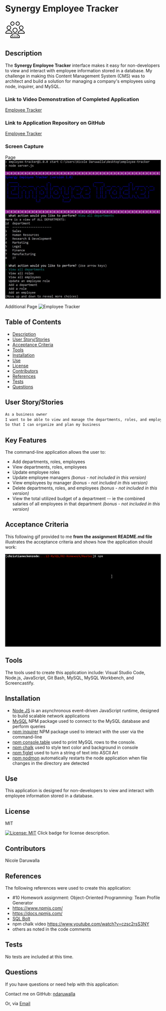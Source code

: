 # Synergy Employee Tracker
![Employees](Assets/img/employees.png)
<!-- image credit: this image is from icons8-->

  ## Description
  The **Synergy Employee Tracker** interface makes it easy for non-developers to view and interact with employee information stored in a database. My challenge in making this Content Management System (CMS) was to architect and build a solution for managing a company's employees using node, inquirer, and MySQL.

  ### Link to Video Demonstration of Completed Application 
  [Employee Tracker](https://youtubeLINKENTERHERE.com/)
  <!-- enter youtube link after recording -->

  ### Link to Application Repository on GitHub 
  [Employee Tracker](https://github.com/NDaruwalla/employee-tracker)

  ### Screen Capture
  Page
  ![Employee Tracker](Assets/img/employee-tracker.jpg)

  Additional Page
  ![Employee Tracker](Assets/img/employee-tracker2.jpg)


  ## Table of Contents
  - [Description](#description)
  - [User Story/Stories](#story)
  - [Acceptance Criteria](#criteria)
  - [Tools](#tools)
  - [Installation](#installation)
  - [Use](#use)
  - [License](#license)
  - [Contributors](#contributors)
  - [References](#references)
  - [Tests](#tests)
  - [Questions](#questions)

  ## User Story/Stories
  ```md
  As a business owner
  I want to be able to view and manage the departments, roles, and employees in my company
  So that I can organize and plan my business
  ```

  ## Key Features
 
  The command-line application allows the user to:
  - Add departments, roles, employees
  - View departments, roles, employees
  - Update employee roles
  - Update employee managers *(bonus - not included in this version)*
  - View employees by manager *(bonus - not included in this version)*
  - Delete departments, roles, and employees *(bonus - not included in this version)*
  - View the total utilized budget of a department -- ie the combined salaries of all employees in that department *(bonus - not included in this version)*
  
  ## Acceptance Criteria
   This following gif provided to me **from the assignment README.md file** illustrates the acceptance criteria and shows how the application should work:
   
   ![Sample Employee Tracker Provided With Assignment](Assets/employee-tracker.gif)

  ## Tools
  The tools used to create this application include: Visual Studio Code, Node.js, JavaScript, Git Bash, MySQL, MySQL Workbench, and Screencastify.

  ## Installation

  * [Node JS](https://nodejs.org/en/download/) is an asynchronous event-driven JavaScript runtime, designed to build scalable network applications
  * [MySQL](https://www.npmjs.com/package/mysql) NPM package used to connect to the MySQL database and perform queries
  * [npm inquirer](https://www.npmjs.com/package/inquirer/v/0.2.3) NPM package used to interact with the user via the command-line
  * [npm console.table](https://www.npmjs.com/package/console.table) used to print MySQL rows to the console.
  * [npm chalk](https://www.npmjs.com/package/chalk) used to style text color and background in console
  * [npm figlet](https://www.npmjs.com/package/figlet) used to turn a string of text into ASCII Art
  * [npm nodmon](https://www.npmjs.com/package/nodemon) automatically restarts the node application when file changes in the directory are detected
 

  ## Use
  This application is designed for non-developers to view and interact with employee information stored in a database.

  ## License
  MIT
  
  [![License: MIT](https://img.shields.io/badge/License-MIT-yellow.svg)](https://opensource.org/licenses/MIT)  Click badge for license description.
  
  ## Contributors
  Nicole Daruwalla 

  ## References
  The following references were used to create this application: 
  * #10 Homework assignment: Object-Oriented Programming: Team Profile Generator
  * https://www.npmjs.com/
  * https://docs.npmjs.com/
  * [SQL Bolt](https://sqlbolt.com/)
  * npm chalk video https://www.youtube.com/watch?v=czsc2rsS3NY
  * others as noted in the code comments


  ## Tests
  No tests are included at this time.

  ## Questions
  If you have questions or need help with this application:

  Contact me on GitHub:
  [ndaruwalla](https://github.com/ndaruwalla)
 
  Or, via [Email](mailto:nicole.daruwalla@gmail.com)


